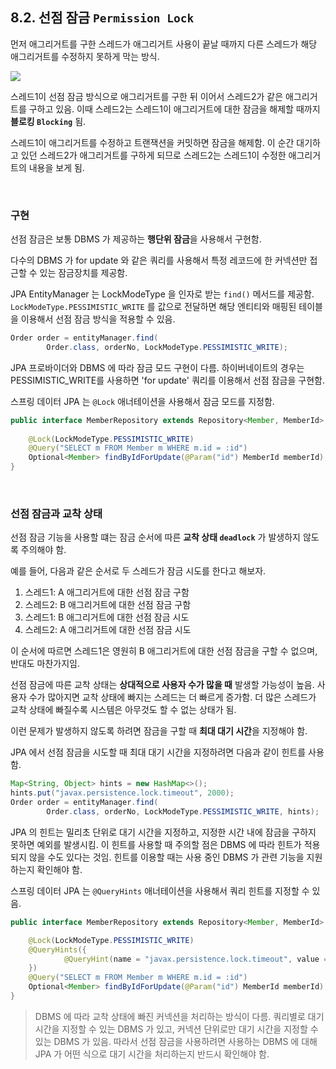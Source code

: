 ## 8.2. 선점 잠금 `Permission Lock`

먼저 애그리거트를 구한 스레드가 애그리거트 사용이 끝날 때까지 다른 스레드가 해당 애그리거트를 수정하지 못하게 막는 방식.

![](https://velog.velcdn.com/images/minbo2002/post/a86b7412-e37a-4a13-b613-0cfb9b9a5046/image.png)

스레드1이 선점 잠금 방식으로 애그리거트를 구한 뒤 이어서 스레드2가 같은 애그리거트를 구하고 있음. 
이때 스레드2는 스레드1이 애그리거트에 대한 잠금을 해제할 때까지 **블로킹 `Blocking`** 됨.

스레드1이 애그리거트를 수정하고 트랜잭션을 커밋하면 잠금을 해제함.
이 순간 대기하고 있던 스레드2가 애그리거트를 구하게 되므로 스레드2는 스레드1이 수정한 애그리거트의 내용을 보게 됨.

<br>

### 구현

선점 잠금은 보통 DBMS 가 제공하는 **행단위 잠금**을 사용해서 구현함.

다수의 DBMS 가 for update 와 같은 쿼리를 사용해서 특정 레코드에 한 커넥션만 접근할 수 있는 잠금장치를 제공함.

JPA EntityManager 는 LockModeType 을 인자로 받는 `find()` 메서드를 제공함.
`LockModeType.PESSIMISTIC_WRITE` 를 값으로 전달하면 해당 엔티티와 매핑된 테이블을 이용해서 선점 잠금 방식을 적용할 수 있음.

```java
Order order = entityManager.find(
        Order.class, orderNo, LockModeType.PESSIMISTIC_WRITE);
```

JPA 프로바이더와 DBMS 에 따라 잠금 모드 구현이 다름. 하이버네이트의 경우는 PESSIMISTIC_WRITE를 사용하면 'for update' 쿼리를 이용해서 선점 잠금을 구현함.

스프링 데이터 JPA 는 `@Lock` 애너테이션을 사용해서 잠금 모드를 지정함.

```java
public interface MemberRepository extends Repository<Member, MemberId> {
    
    @Lock(LockModeType.PESSIMISTIC_WRITE)
    @Query("SELECT m FROM Member m WHERE m.id = :id")
    Optional<Member> findByIdForUpdate(@Param("id") MemberId memberId);
}
```

<br>

### 선점 잠금과 교착 상태

선점 잠금 기능을 사용할 떄는 잠금 순서에 따른 **교착 상태 `deadlock`** 가 발생하지 않도록 주의해야 함.

예를 들어, 다음과 같은 순서로 두 스레드가 잠금 시도를 한다고 해보자.

1. 스레드1: A 애그리거트에 대한 선점 잠금 구함
2. 스레드2: B 애그리거트에 대한 선점 잠금 구함
3. 스레드1: B 애그리거트에 대한 선점 잠금 시도
4. 스레드2: A 애그리거트에 대한 선점 잠금 시도

이 순서에 따르면 스레드1은 영원히 B 애그리거트에 대한 선점 잠금을 구할 수 없으며, 반대도 마찬가지임.

선점 잠금에 따른 교착 상태는 **상대적으로 사용자 수가 많을 때** 발생할 가능성이 높음.
사용자 수가 많아지면 교착 상태에 빠지는 스레드는 더 빠르게 증가함.
더 많은 스레드가 교착 상태에 빠질수록 시스템은 아무것도 할 수 없는 상태가 됨.

이런 문제가 발생하지 않도록 하려면 잠금을 구할 때 **최대 대기 시간**을 지정해야 함.

JPA 에서 선점 잠금을 시도할 때 최대 대기 시간을 지정하려면 다음과 같이 힌트를 사용함.

```java
Map<String, Object> hints = new HashMap<>();
hints.put("javax.persistence.lock.timeout", 2000);
Order order = entityManager.find(
        Order.class, orderNo, LockModeType.PESSIMISTIC_WRITE, hints);
```

JPA 의 힌트는 밀리초 단위로 대기 시간을 지정하고, 지정한 시간 내에 잠금을 구하지 못하면 예외를 발생시킴.
이 힌트를 사용할 때 주의할 점은 DBMS 에 따라 힌트가 적용되지 않을 수도 있다는 것임.
힌트를 이용할 때는 사용 중인 DBMS 가 관련 기능을 지원하는지 확인해야 함.

스프링 데이터 JPA 는 `@QueryHints` 애너테이션을 사용해서 쿼리 힌트를 지정할 수 있음.

```java
public interface MemberRepository extends Repository<Member, MemberId> {

    @Lock(LockModeType.PESSIMISTIC_WRITE)
    @QueryHints({
            @QueryHint(name = "javax.persistence.lock.timeout", value = "2000")
    })
    @Query("SELECT m FROM Member m WHERE m.id = :id")
    Optional<Member> findByIdForUpdate(@Param("id") MemberId memberId);
}
```

> DBMS 에 따라 교착 상태에 빠진 커넥션을 처리하는 방식이 다름.
> 쿼리별로 대기 시간을 지정할 수 있는 DBMS 가 있고, 커넥션 단위로만 대기 시간을 지정할 수 있는 DBMS 가 있음.
> 따라서 선점 잠금을 사용하려면 사용하는 DBMS 에 대해 JPA 가 어떤 식으로 대기 시간을 처리하는지 반드시 확인해야 함.